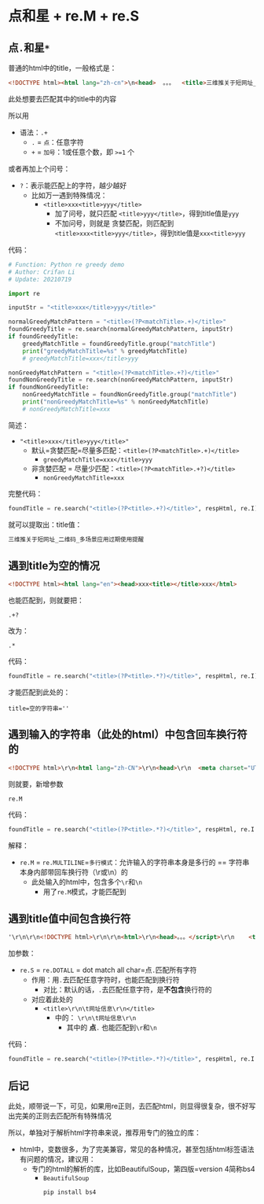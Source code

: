 # 点和星 + re.M + re.S

## 点`.`和星`*`

普通的html中的title，一般格式是：

```html
<!DOCTYPE html><html lang="zh-cn">\n<head>  。。。  <title>三维推关于短网址_二维码_多场景应用过期使用提醒</title> 。。。</body></html>
```

此处想要去匹配其中的title中的内容

所以用

* 语法：`.+`
  * `.` = `点`：任意字符
  * `+` = `加号`：1或任意个数，即 `>=1` 个

或者再加上个问号：

* `?`：表示能匹配上的字符，越少越好
  * 比如万一遇到特殊情况：
    * `<title>xxx<title>yyy</title>`
        * 加了问号，就只匹配 `<title>yyy</title>`，得到title值是`yyy`
        * 不加问号，则就是 贪婪匹配，则匹配到`<title>xxx<title>yyy</title>`，得到title值是`xxx<title>yyy`

代码：

```py
# Function: Python re greedy demo
# Author: Crifan Li
# Update: 20210719

import re

inputStr = "<title>xxx</title>yyy</title>"

normalGreedyMatchPattern = "<title>(?P<matchTitle>.+)</title>"
foundGreedyTitle = re.search(normalGreedyMatchPattern, inputStr)
if foundGreedyTitle:
    greedyMatchTitle = foundGreedyTitle.group("matchTitle")
    print("greedyMatchTitle=%s" % greedyMatchTitle)
    # greedyMatchTitle=xxx</title>yyy

nonGreedyMatchPattern = "<title>(?P<matchTitle>.+?)</title>"
foundNonGreedyTitle = re.search(nonGreedyMatchPattern, inputStr)
if foundNonGreedyTitle:
    nonGreedyMatchTitle = foundNonGreedyTitle.group("matchTitle")
    print("nonGreedyMatchTitle=%s" % nonGreedyMatchTitle)
    # nonGreedyMatchTitle=xxx
```

简述：

* `"<title>xxx</title>yyy</title>"`
    * 默认=贪婪匹配=尽量多匹配：`<title>(?P<matchTitle>.+)</title>`
        * `greedyMatchTitle=xxx</title>yyy`
    * 非贪婪匹配 = 尽量少匹配：`<title>(?P<matchTitle>.+?)</title>`
        * `nonGreedyMatchTitle=xxx`

完整代码：

```py
foundTitle = re.search("<title>(?P<title>.+?)</title>", respHtml, re.I)
```

就可以提取出：title值：

```bash
三维推关于短网址_二维码_多场景应用过期使用提醒
```

## 遇到title为空的情况

```html
<!DOCTYPE html><html lang="en"><head>xxx<title></title>xxx</html>
```

也能匹配到，则就要把：

`.+?`

改为：

`.*`

代码：

```py
foundTitle = re.search("<title>(?P<title>.*?)</title>", respHtml, re.I)
```

才能匹配到此处的：

`title=空的字符串=''`

## 遇到输入的字符串（此处的html）中包含回车换行符的

```html
<!DOCTYPE html>\r\n<html lang="zh-CN">\r\n<head>\r\n  <meta charset="UTF-8">\r\n  <meta name=。。。>\r\n  。。。         doc.addEventListener(\'DOMContentLoaded\', recalc, false);\r\n      })(document, window);\r\n  </script>\r\n  <title></title>。。。
```

则就要，新增参数

`re.M`

代码：

```py
foundTitle = re.search("<title>(?P<title>.*?)</title>", respHtml, re.I|re.M)
```

解释：

* `re.M` = `re.MULTILINE`=`多行模式`：允许输入的字符串本身是多行的 == 字符串本身内部带回车换行符（\r或\n）的
  * 此处输入的html中，包含多个`\r`和`\n`
    * 用了`re.M`模式，才能匹配到

## 遇到title值中间包含换行符

```html
'\r\n\r\n<!DOCTYPE html>\r\n\r\n<html>\r\n<head>。。。</script>\r\n    <title>\r\n\t网址信息\r\n</title></head>\r\n<body>
```

加参数：

* `re.S` = `re.DOTALL` = dot match all char=点`.`匹配所有字符
  * 作用：用`.`去匹配任意字符时，也能匹配到换行符
    * 对比：默认的话，`.`去匹配任意字符，是**不包含**换行符的
  * 对应着此处的
    * `<title>\r\n\t网址信息\r\n</title>`
      * 中的： `\r\n\t网址信息\r\n`
        * 其中的 **点**`.` 也能匹配到`\r`和`\n`

代码：

```py
foundTitle = re.search("<title>(?P<title>.*?)</title>", respHtml, re.I|re.M|re.S)
```

## 后记

此处，顺带说一下，可见，如果用re正则，去匹配html，则显得很复杂，很不好写出完美的正则去匹配所有特殊情况

所以，单独对于解析html字符串来说，推荐用专门的独立的库：

* html中，变数很多，为了完美兼容，常见的各种情况，甚至包括html标签语法有问题的情况，建议用：
  * 专门的html的解析的库，比如BeautifulSoup，第四版=version 4简称bs4
    * `BeautifulSoup`
        ```bash
        pip install bs4
        ```
